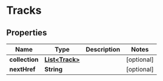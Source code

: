 

# Tracks


## Properties

| Name | Type | Description | Notes |
|------------ | ------------- | ------------- | -------------|
|**collection** | [**List&lt;Track&gt;**](Track.md) |  |  [optional] |
|**nextHref** | **String** |  |  [optional] |



